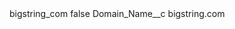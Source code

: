 <?xml version="1.0" encoding="UTF-8"?>
<CustomMetadata xmlns="http://soap.sforce.com/2006/04/metadata" xmlns:xsi="http://www.w3.org/2001/XMLSchema-instance" xmlns:xsd="http://www.w3.org/2001/XMLSchema">
    <label>bigstring_com</label>
    <protected>false</protected>
    <values>
        <field>Domain_Name__c</field>
        <value xsi:type="xsd:string">bigstring.com</value>
    </values>
</CustomMetadata>

